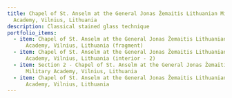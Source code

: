 ```yaml
---
title: Chapel of St. Anselm at the General Jonas Žemaitis Lithuanian Military
  Academy, Vilnius, Lithuania
description: Classical stained glass technique
portfolio_items:
  - item: Chapel of St. Anselm at the General Jonas Žemaitis Lithuanian Military
      Academy, Vilnius, Lithuania (fragment)
  - item: Chapel of St. Anselm at the General Jonas Žemaitis Lithuanian Military
      Academy, Vilnius, Lithuania (interior - 2)
  - item: Section 2 - Chapel of St. Anselm at the General Jonas Žemaitis Lithuanian
      Military Academy, Vilnius, Lithuania
  - item: Chapel of St. Anselm at the General Jonas Žemaitis Lithuanian Military
      Academy, Vilnius, Lithuania
---
```

